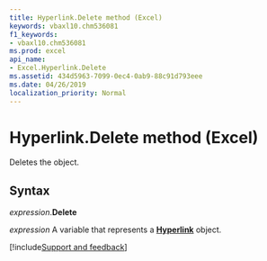 ```yaml
---
title: Hyperlink.Delete method (Excel)
keywords: vbaxl10.chm536081
f1_keywords:
- vbaxl10.chm536081
ms.prod: excel
api_name:
- Excel.Hyperlink.Delete
ms.assetid: 434d5963-7099-0ec4-0ab9-88c91d793eee
ms.date: 04/26/2019
localization_priority: Normal
---
```



# Hyperlink.Delete method (Excel)

Deletes the object.


## Syntax

_expression_.**Delete**

_expression_ A variable that represents a **[Hyperlink](Excel.Hyperlink.md)** object.




[!include[Support and feedback](~/includes/feedback-boilerplate.md)]